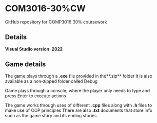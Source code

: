 # COM3016-30%CW
GitHub repository for COMP3016 30% coursework

## Details
**Visual Studio version: 2022**

## Game details
The game plays through a **.exe** file provided in the**.zip** folder
It is also available as a non-zipped folder called Debug

Game plays through a console, where the player only needs to type and press Enter to execute actions

The game works through uses of different **.cpp** files along with **.h** files to make use of OOP principles
There are also **.txt** documents that store info such as the game story and its ending stories
